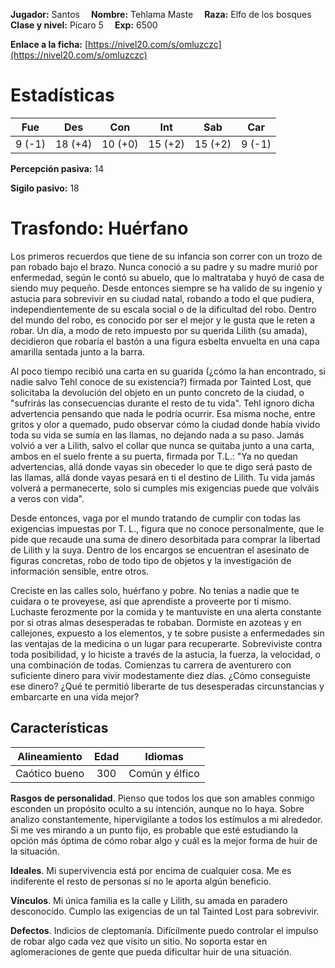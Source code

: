 **Jugador:** Santos  &emsp;**Nombre:** Tehlama Maste &emsp;**Raza:** Elfo de los bosques &emsp;**Clase y nivel:** Pícaro 5 &emsp;**Exp:** 6500

**Enlace a la ficha:** [https://nivel20.com/s/omluzczc](https://nivel20.com/s/omluzczc)

# Estadísticas

| Fue     | Des     | Con     | Int    | Sab     | Car    |
|---------|---------|---------|--------|---------|--------|
| 9 (-1) | 18 (+4) | 10 (+0) | 15 (+2) | 15 (+2) | 9 (-1) |

**Percepción pasiva:** 14

**Sigilo pasivo:** 18

# Trasfondo: Huérfano

Los primeros recuerdos que tiene de su infancia son correr con un trozo de pan robado bajo el brazo. Nunca conoció a su padre y su madre murió por enfermedad, según le contó su abuelo, que lo maltrataba y huyó de casa de siendo muy pequeño. Desde entonces siempre se ha valido de su ingenio y astucia para sobrevivir en su ciudad natal, robando a todo el que pudiera, independientemente de su escala social o de la dificultad del robo. Dentro del mundo del robo, es conocido por ser el mejor y le gusta que le reten a robar. Un día, a modo de reto impuesto por su querida Lilith (su amada), decidieron que robaría el bastón a una figura esbelta envuelta en una capa amarilla sentada junto a la barra.

Al poco tiempo recibió una carta en su guarida (¿cómo la han encontrado, si nadie salvo Tehl conoce de su existencia?) firmada por Tainted Lost, que solicitaba la devolución del objeto en un punto concreto de la ciudad, o "sufrirás las consecuencias durante el resto de tu vida". Tehl ignoro dicha advertencia pensando que nada le podría ocurrir. Esa misma noche, entre gritos y olor a quemado, pudo observar cómo la ciudad donde había vivido toda su vida se sumía en las llamas, no dejando nada a su paso. Jamás volvió a ver a Lilith, salvo el collar que nunca se quitaba junto a una carta, ambos en el suelo frente a su puerta, firmada por T.L.: "Ya no quedan advertencias, allá donde vayas sin obeceder lo que te digo será pasto de las llamas, allá donde vayas pesará en ti el destino de Lilith. Tu vida jamás volverá a permanecerte, solo si cumples mis exigencias puede que volváis a veros con vida".

Desde entonces, vaga por el mundo tratando de cumplir con todas las exigencias impuestas por T. L., figura que no conoce personalmente, que le pide que recaude una suma de dinero desorbitada para comprar la libertad de Lilith y la suya. Dentro de los encargos se encuentran el asesinato de figuras concretas, robo de todo tipo de objetos y la investigación de información sensible, entre otros.

Creciste en las calles solo, huérfano y pobre. No tenías a nadie que te cuidara o te proveyese, así que aprendiste a proveerte por ti mismo. Luchaste ferozmente por la comida y te mantuviste en una alerta constante por si otras almas desesperadas te robaban. Dormiste en azoteas y en callejones, expuesto a los elementos, y te sobre pusiste a enfermedades sin las ventajas de la medicina o un lugar para recuperarte. Sobreviviste contra toda posibilidad, y lo hiciste a través de la astucia, la fuerza, la velocidad, o una combinación de todas. Comienzas tu carrera de aventurero con suficiente dinero para vivir modestamente diez días. ¿Cómo conseguiste ese dinero? ¿Qué te permitió liberarte de tus desesperadas circunstancias y embarcarte en una vida mejor?

## Características

| Alineamiento | Edad | Idiomas |
|:---------:|:---------:|:---------:|
| Caótico bueno | 300 | Común y élfico |

**Rasgos de personalidad**. Pienso que todos los que son amables conmigo esconden un propósito oculto a su intención, aunque no lo haya. Sobre analizo constantemente, hipervigilante a todos los estímulos a mi alrededor. Si me ves mirando a un punto fijo, es probable que esté estudiando la opción más óptima de cómo robar algo y cuál es la mejor forma de huir de la situación.

**Ideales**. Mi supervivencia está por encima de cualquier cosa. Me es indiferente el resto de personas si no le aporta algún beneficio.

**Vínculos**. Mi única familia es la calle y Lilith, su amada en paradero desconocido. Cumplo las exigencias de un tal Tainted Lost para sobrevivir.

**Defectos**. Indicios de cleptomanía. Difícilmente puedo controlar el impulso de robar algo cada vez que visito un sitio. No soporta estar en aglomeraciones de gente que pueda dificultar huir de una situación.